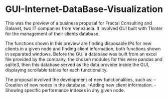 # GUI-Internet-DataBase-Visualization

This was the preview of a business proposal for Fractal Consulting and Galanet, two IT companies from Venezuela. It involved GUI built with Tkinter for the management of their clients database.

The functions shown in this preview are finding disposable IPs for new clients in a given node and finding client information, both functions shown in separated windows. Before the GUI a database was built from an excel file provided by the company, the chosen modules for this were pandas and sqlite3, then this database served as the data provider inside the GUI, displaying scrollable tables for each functionality.

The proposal involved the development of new functionalities, such as:
-Creation of new nodes in the database.
-Adding new client information.
-Showing specific performance indexes in any given node.
